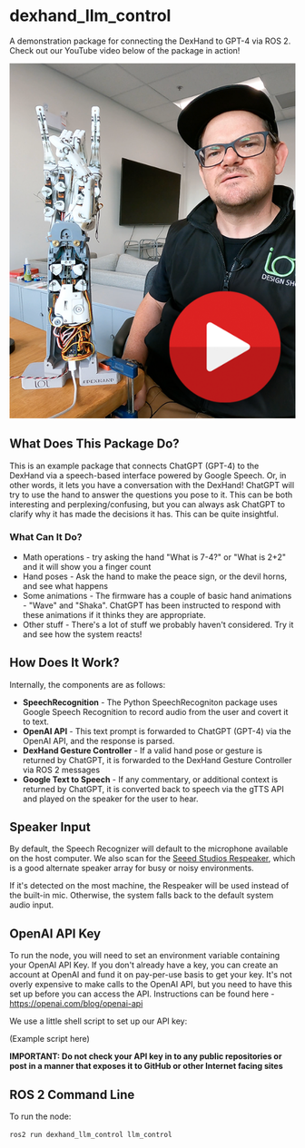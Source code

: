 # dexhand_llm_control
A demonstration package for connecting the DexHand to GPT-4 via ROS 2. Check out our YouTube video below of the package in action!

[![DexHand LLM](https://github.com/iotdesignshop/dexhand-mechanical-build/blob/main/docs/images/web-general/llm-vid-thumb.png?raw=true)](https://youtu.be/GWHLRgOuJLU)


## What Does This Package Do?

This is an example package that connects ChatGPT (GPT-4) to the DexHand via a speech-based interface powered by Google Speech. Or, in other words, it lets you have a conversation with the DexHand! ChatGPT will try to use the hand to answer the questions you pose to it. This can be both interesting and perplexing/confusing, but you can always ask ChatGPT to clarify why it has made the decisions it has. This can be quite insightful.

### What Can It Do?

* Math operations - try asking the hand "What is 7-4?" or "What is 2+2" and it will show you a finger count
* Hand poses - Ask the hand to make the peace sign, or the devil horns, and see what happens
* Some animations - The firmware has a couple of basic hand animations - "Wave" and "Shaka". ChatGPT has been instructed to respond with these animations if it thinks they are appropriate.
* Other stuff - There's a lot of stuff we probably haven't considered. Try it and see how the system reacts!

## How Does It Work?

Internally, the components are as follows:

* **SpeechRecognition** - The Python SpeechRecogniton package uses Google Speech Recognition to record audio from the user and covert it to text.
* **OpenAI API** - This text prompt is forwarded to ChatGPT (GPT-4) via the OpenAI API, and the response is parsed.
* **DexHand Gesture Controller** - If a valid hand pose or gesture is returned by ChatGPT, it is forwarded to the DexHand Gesture Controller via ROS 2 messages
* **Google Text to Speech** - If any commentary, or additional context is returned by ChatGPT, it is converted back to speech via the gTTS API and played on the speaker for the user to hear.

## Speaker Input

By default, the Speech Recognizer will default to the microphone available on the host computer. We also scan for the [Seeed Studios Respeaker](https://www.seeedstudio.com/ReSpeaker-USB-Mic-Array-p-4247.html?queryID=49231497d3832aaa8264eac787e73027&objectID=4247&indexName=bazaar_retailer_products), which is a good alternate speaker array for busy or noisy environments. 

If it's detected on the most machine, the Respeaker will be used instead of the built-in mic. Otherwise, the system falls back to the default system audio input.

## OpenAI API Key

To run the node, you will need to set an environment variable containing your OpenAI API Key. If you don't already have a key, you can create an account at OpenAI and fund it on pay-per-use basis to get your key. It's not overly expensive to make calls to the OpenAI API, but you need to have this set up before you can access the API. Instructions can be found here - https://openai.com/blog/openai-api

We use a little shell script to set up our API key:

(Example script here)

**IMPORTANT: Do not check your API key in to any public repositories or post in a manner that exposes it to GitHub or other Internet facing sites**

## ROS 2 Command Line

To run the node:

`ros2 run dexhand_llm_control llm_control`


